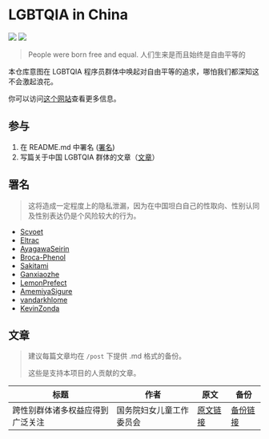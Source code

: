 # LGBTQIA in China

[![](https://img.shields.io/badge/Support-LGBTQIA-FF0000?style=flat-square)](https://git.io/JfJiO)
[![](https://img.shields.io/badge/Telegram-LGBTCN-FFA500.svg?style=flat-square)](https://t.me/LGBTCN)
> People were born free and equal. 人们生来是而且始终是自由平等的

本仓库意图在 LGBTQIA 程序员群体中唤起对自由平等的追求，哪怕我们都深知这不会激起浪花。

你可以访问[这个网站](https://cnlgbt.org)查看更多信息。

## 参与

1. 在 README.md 中署名 ([署名](#署名))
2. 写篇关于中国 LGBTQIA 群体的文章（[文章](#文章)）

## 署名

> 这将造成一定程度上的隐私泄漏，因为在中国坦白自己的性取向、性别认同及性别表达仍是个风险较大的行为。

- [Scvoet](https://github.com/scvoet)
- [Eltrac](https://github.com/BigCoke233)
- [AyagawaSeirin](https://github.com/AyagawaSeirin)
- [Broca-Phenol](https://github.com/Broca-Phenol)
- [Sakitami](https://github.com/Sakitami)
- [Ganxiaozhe](https://github.com/ganxiaozhe)
- [LemonPrefect](https://github.com/LemonPrefect)
- [AmemiyaSigure](https://github.com/AmemiyaSigure)
- [vandarkhlome](https://github.com/megatontech)
- [KevinZonda](https://github.com/KevinZonda)

## 文章

> 建议每篇文章均在 `/post` 下提供 .md 格式的备份。
>
> 这些是支持本项目的人贡献的文章。

| 标题 | 作者 | 原文 | 备份 |
| -- | -- | -- | -- |
|跨性别群体诸多权益应得到广泛关注|国务院妇女儿童工作委员会|[原文链接](http://www.nwccw.gov.cn/2018-08/14/content_218467.htm)|[备份链接](/post/跨性别群体诸多权益应得到广泛关注.md)|
